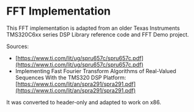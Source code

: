 # FFT Implementation

This FFT implementation is adapted from an older Texas Instruments TMS320C6xx series DSP Library reference code and FFT Demo project.

Sources:

* [https://www.ti.com/lit/ug/spru657c/spru657c.pdf](https://www.ti.com/lit/ug/spru657c/spru657c.pdf)
* Implementing Fast Fourier Transform Algorithms of Real-Valued Sequences With the TMS320 DSP Platform: [https://www.ti.com/lit/an/spra291/spra291.pdf](https://www.ti.com/lit/an/spra291/spra291.pdf)

It was converted to header-only and adapted to work on x86.


